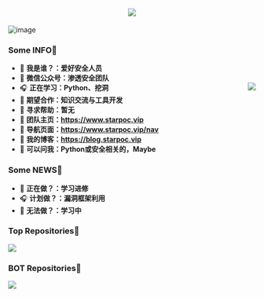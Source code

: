 <h1 align="center">
<img src="https://readme-typing-svg.herokuapp.com?font=ubuntu&color=%23B335F7&size=22&vCenter=true&height=40&lines=Welcome+to+my+home+page+%F0%9F%91%8B;I+guess+you+are+a+hacker+%F0%9F%A4%94;Nice+to+meet+you+%F0%9F%98%9D;Hope+there+is+something+you+need+%F0%9F%8E%81">
</h1>  

![image](https://user-images.githubusercontent.com/15842234/186261179-d3a82260-1373-41a7-96ec-6f3dae27f027.png)


### Some INFO👋           
- 🌱 **我是谁？：爱好安全人员**   
- 🌱 **微信公众号：渗透安全团队**
- 🎧 **正在学习：Python、挖洞**       <img align="right" src="https://github-readme-stats.vercel.app/api?username=GYLQ&show_icons=true&theme=radical">
- 👯 **期望合作：知识交流与工具开发**  
- 🤔 **寻求帮助：暂无**
- 🍔 **团队主页：https://www.starpoc.vip**
- 🍔 **导航页面：https://www.starpoc.vip/nav**    
- 🍔 **我的博客：https://blog.starpoc.vip**          
- 💬 **可以问我：Python或安全相关的，Maybe**
### Some NEWS👋
- 🌱 **正在做？：学习进修**
- 🎧 **计划做？：漏洞框架利用**
- 🤔 **无法做？：学习中**                 

### Top Repositories👋
<a href="https://github.com/GYLQ/CVE-2021-45232-RCE">
  <img align="center" src="https://github-readme-stats.vercel.app/api/pin/?username=GYLQ&repo=CVE-2021-45232-RCE&theme=buefy" />
</a>

### BOT Repositories👋
<a href="https://github.com/GYLQ/wechat_bot">
  <img align="center" src="https://github-readme-stats.vercel.app/api/pin/?username=GYLQ&repo=wechat_bot&theme=buefy" />
</a>



